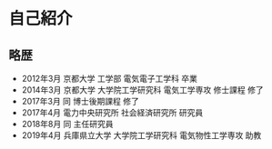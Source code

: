 # 自己紹介

## 略歴

* 2012年3月 京都大学 工学部 電気電子工学科 卒業
* 2014年3月 京都大学 大学院工学研究科 電気工学専攻 修士課程 修了
* 2017年3月 同 博士後期課程 修了
* 2017年4月 電力中央研究所 社会経済研究所 研究員
* 2018年8月 同 主任研究員
* 2019年4月 兵庫県立大学 大学院工学研究科 電気物性工学専攻 助教




